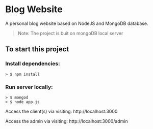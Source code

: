 # Blog Website
A personal blog website based on NodeJS and MongoDB database.

> Note: The project is buit on mongoDB local server

## To start this project 

### Install dependencies:

```
> $ npm install
```

### Run server locally:

```
> $ mongod
> $ node app.js
```

Access the client(s) via visiting: http://localhost:3000

Access the admin via visiting: http://localhost:3000/admin
